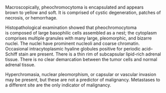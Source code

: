Macroscopically, pheochromocytoma is encapsulated and appears brown to yellow and soft. It is comprised of cystic degeneration, patches of necrosis, or hemorrhage.

Histopathological examination showed that pheochromocytoma is composed of large basophilic cells assembled as a nest; the cytoplasm comprises multiple granules with many large, pleomorphic, and bizarre nuclei. The nuclei have prominent nucleoli and coarse chromatin. Occasional intracytoplasmic hyaline globules positive for periodic acid–Schiff stain are present. There is a thin rim of subcapsular lipid-rich adrenal tissue. There is no clear demarcation between the tumor cells and normal adrenal tissue.

Hyperchromasia, nuclear pleomorphism, or capsular or vascular invasion may be present, but these are not a predictor of malignancy. Metastases to a different site are the only indicator of malignancy.